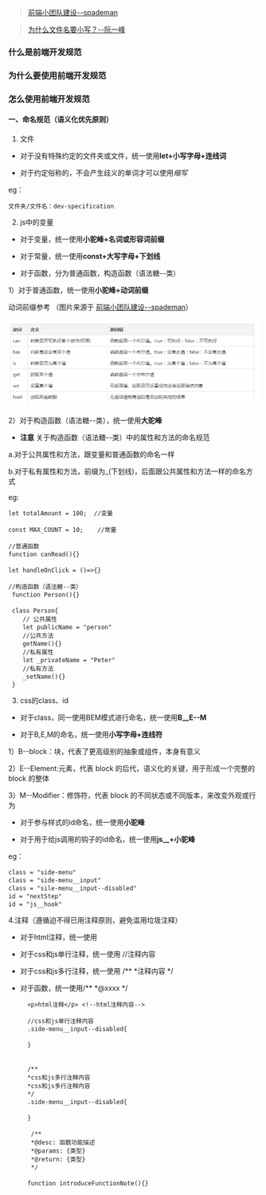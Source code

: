 > [前端小团队建设--spademan](https://segmentfault.com/a/1190000016445088)

> [为什么文件名要小写？--阮一峰](http://www.ruanyifeng.com/blog/2017/02/filename-should-be-lowercase.html)

### 什么是前端开发规范
### 为什么要使用前端开发规范
### 怎么使用前端开发规范

#### 一、命名规范（语义化优先原则）
1. 文件

- 对于没有特殊约定的文件夹或文件，统一使用**let+小写字母+连线词**

- 对于约定俗称的，不会产生歧义的单词才可以使用*缩写*

eg：

    文件夹/文件名：dev-specification

2. js中的变量

- 对于变量，统一使用**小驼峰+名词或形容词前缀**

- 对于常量，统一使用**const+大写字母+下划线**

- 对于函数，分为普通函数，构造函数（语法糖--类）
 
 1）对于普通函数，统一使用**小驼峰+动词前缀**
 
动词前缀参考
 （图片来源于 [前端小团队建设--spademan](https://segmentfault.com/a/1190000016445088)）
 
 ![ 动词前缀参考](imgs/action.png)
 
  2）对于构造函数（语法糖--类），统一使用**大驼峰**
  
  - **注意** 关于构造函数（语法糖--类）中的属性和方法的命名规范
  
  a.对于公共属性和方法，跟变量和普通函数的命名一样
  
  b.对于私有属性和方法，前缀为_(下划线)，后面跟公共属性和方法一样的命名方式
  
  eg:
   
    let totalAmount = 100;  //变量
    
    const MAX_COUNT = 10;    //常量
    
    //普通函数
    function canRead(){}
    
    let handleOnClick = ()=>{}
    
    //构造函数（语法糖--类）
     function Person(){}
              
     class Person{
        // 公共属性
        let publicName = "person"
        //公共方法
        getName(){}
        //私有属性
        let _privateName = "Peter"
        //私有方法
        _setName(){}
     }
 
3. css的class、id

- 对于class，同一使用BEM模式进行命名，统一使用**B__E--M**

- 对于B,E,M的命名，统一使用**小写字母+连线符**

1）B--block：块，代表了更高级别的抽象或组件，本身有意义

2）E--Element:元素，代表 block 的后代，语义化的关键，用于形成一个完整的 block 的整体

3）M--Modifier：修饰符，代表 block 的不同状态或不同版本，来改变外观或行为

- 对于参与样式的id命名，统一使用**小驼峰**

- 对于用于给js调用的钩子的id命名，统一使用**js__+小驼峰**

eg：

    class = "side-menu"
    class = "side-menu__input"
    class = "sile-menu__input--disabled"
    id = "nextStep"
    id = "js__hook"
    
4.注释（遵循迫不得已用注释原则，避免滥用垃圾注释）

- 对于html注释，统一使用 <!--注释内容-->
- 对于css和js单行注释，统一使用 //注释内容
- 对于css和js多行注释，统一使用 /** *注释内容 */
- 对于函数，统一使用/** *@xxxx */

        <p>html注释</p> <!--html注释内容-->
        
        //css和js单行注释内容
        .side-menu__input--disabled{
        
        }
        
        
        /**
        *css和js多行注释内容
        *css和js多行注释内容
        */
        .side-menu__input--disabled{
                 
        }
        
         /**
         *@desc: 函数功能描述
         *@params: {类型}
         *@return: {类型}
         */
        
        function introduceFunctionNote(){}
        
         
